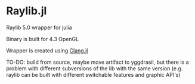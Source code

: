 # Raylib.jl
Raylib 5.0 wrapper for julia

Binary is built for 4.3 OpenGL

Wrapper is created using [Clang.jl](https://github.com/JuliaInterop/Clang.jl)

TO-DO: build from source, maybe move artifact to yggdrasil, but there is a problem with different subversions of the lib with the same version (e.g. raylib can be built with different switchable features and graphic API's)
